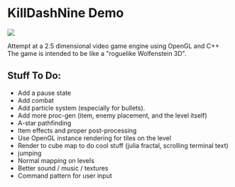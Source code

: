 # KillDashNine Demo

![](resources/demo.gif)

Attempt at a 2.5 dimensional video game engine using OpenGL and C++
The game is intended to be like a "roguelike Wolfenstein 3D".

## Stuff To Do:
 - Add a pause state
 - Add combat
 - Add particle system (especially for bullets).
 - Add more proc-gen (item, enemy placement, and the level itself)
 - A-star pathfinding
 - Item effects and proper post-processing
 - Use OpenGL instance rendering for tiles on the level
 - Render to cube map to do cool stuff (julia fractal, scrolling terminal text)
 - jumping
 - Normal mapping on levels
 - Better sound / music / textures
 - Command pattern for user input
